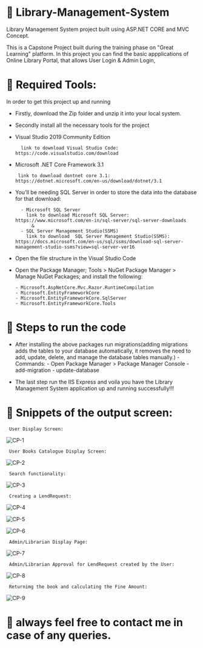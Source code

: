 # 📖 Library-Management-System

Library Management System project built using ASP.NET CORE and MVC Concept. 

This is a Capstone Project built during the training phase on "Great Learning" platform. In this project you can find the basic appplications of Online Library Portal, that allows User Login & Admin Login, 

# 📝 Required Tools:

In order to get this project up and running 
- Firstly, download the Zip folder and unzip it into your local system.
- Secondly install all the necessary tools for the project

- Visual Studio 2019 Community Edition 

        link to download Visual Studio Code: https://code.visualstudio.com/download

- Microsoft .NET Core Framework 3.1 

       link to download dontnet core 3.1: https://dotnet.microsoft.com/en-us/download/dotnet/3.1

- You'll be needing SQL Server in order to store the data into the database for that download:
        
        - Microsoft SQL Server 
          link to download Microsoft SQL Server: https://www.microsoft.com/en-in/sql-server/sql-server-downloads
            &
        - SQL Server Management Studio(SSMS)
          link to download  SQL Server Management Studio(SSMS): https://docs.microsoft.com/en-us/sql/ssms/download-sql-server-management-studio-ssms?view=sql-server-ver16

- Open the file structure in the Visual Studio Code
- Open the Package Manager; Tools > NuGet Package Manager >  Manage NuGet Packages; and install the following:

      - Microsoft.AspNetCore.Mvc.Razor.RuntimeCompilation
      - Microsoft.EntityFrameworkCore
      - Microsoft.EntityFrameworkCore.SqlServer
      - Microsoft.EntityFrameworkCore.Tools

      

# 🚀 Steps to run the code

- After installing the above packages run migrations(adding migrations adds the tables to your database automatically, it removes the need to add, update, delete, and manage the database tables manually.)
       - Commands: 
            - Open Package Manager > Package Manager Console 
            - add-migration
            - update-database

- The last step run the IIS Express and voila you have the Library Management System application up and running successfully!!!
              


# 📸 Snippets of the output screen:

        
     User Display Screen:
      
![CP-1](https://user-images.githubusercontent.com/65856784/176759103-53727cf8-8528-4c70-b72e-f148fca4956c.png)

     User Books Catalogue Display Screen:
     
![CP-2](https://user-images.githubusercontent.com/65856784/176759109-5474247c-8ea0-48a6-bcb3-ff11eedcc54a.png)

     Search functionality:
     
![CP-3](https://user-images.githubusercontent.com/65856784/176759111-4db2e773-8669-4014-83cf-f72590cd5304.png)

     Creating a LendRequest:
     
![CP-4](https://user-images.githubusercontent.com/65856784/176759115-ff260ab9-e7aa-4a21-8450-f80cf5ace99c.png)

     
![CP-5](https://user-images.githubusercontent.com/65856784/176759119-a365cd84-1d1d-4fb0-a2ed-28a86ad0967a.png)


![CP-6](https://user-images.githubusercontent.com/65856784/176759124-84df344f-36a4-4185-9851-117a3bcc3866.png)

     Admin/Librarian Display Page: 
        
![CP-7](https://user-images.githubusercontent.com/65856784/176759126-78b73488-ceae-4f5b-b63b-eff40ec8417e.png)

     Admin/Librarian Approval for LendRequest created by the User:
     
![CP-8](https://user-images.githubusercontent.com/65856784/176759128-92df2095-105c-4627-927e-6943dcb0d3d0.png)

     Returnimg the book and calculating the Fine Amount:
     
![CP-9](https://user-images.githubusercontent.com/65856784/176759132-0242c8b6-2093-4832-8c7d-9af7deed164f.png)


# 📧 always feel free to contact me in case of any queries.
